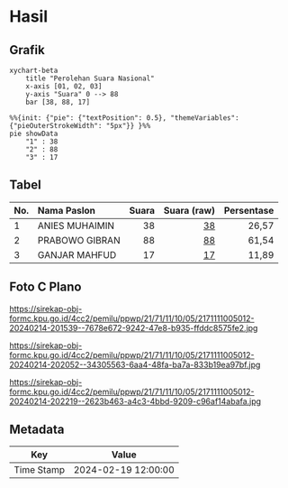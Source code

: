 # Hasil

## Grafik

```mermaid
xychart-beta
    title "Perolehan Suara Nasional"
    x-axis [01, 02, 03]
    y-axis "Suara" 0 --> 88
    bar [38, 88, 17]
```

```mermaid
%%{init: {"pie": {"textPosition": 0.5}, "themeVariables": {"pieOuterStrokeWidth": "5px"}} }%%
pie showData
    "1" : 38
    "2" : 88
    "3" : 17
```

## Tabel

| No. | Nama Paslon    | Suara | Suara (raw) | Persentase |
|:--- |:-------------- | -----:| -----------:| ----------:|
| 1   | ANIES MUHAIMIN | 38    | [38][p-1]   | 26,57      |
| 2   | PRABOWO GIBRAN | 88    | [88][p-2]   | 61,54      |
| 3   | GANJAR MAHFUD  | 17    | [17][p-3]   | 11,89      |


[p-1]: https://github.com/gigit-pemilu/pemilu-2024/blob/main/pilpres/hitung-suara/sub/21-kepulauan-riau/sub/71-kota-batam/sub/11-sagulung/sub/1005-sungai-langkai/sub/012-tps/sub/paslon-1.txt
[p-2]: https://github.com/gigit-pemilu/pemilu-2024/blob/main/pilpres/hitung-suara/sub/21-kepulauan-riau/sub/71-kota-batam/sub/11-sagulung/sub/1005-sungai-langkai/sub/012-tps/sub/paslon-2.txt
[p-3]: https://github.com/gigit-pemilu/pemilu-2024/blob/main/pilpres/hitung-suara/sub/21-kepulauan-riau/sub/71-kota-batam/sub/11-sagulung/sub/1005-sungai-langkai/sub/012-tps/sub/paslon-3.txt

## Foto C Plano

https://sirekap-obj-formc.kpu.go.id/4cc2/pemilu/ppwp/21/71/11/10/05/2171111005012-20240214-201539--7678e672-9242-47e8-b935-ffddc8575fe2.jpg

https://sirekap-obj-formc.kpu.go.id/4cc2/pemilu/ppwp/21/71/11/10/05/2171111005012-20240214-202052--34305563-6aa4-48fa-ba7a-833b19ea97bf.jpg

https://sirekap-obj-formc.kpu.go.id/4cc2/pemilu/ppwp/21/71/11/10/05/2171111005012-20240214-202219--2623b463-a4c3-4bbd-9209-c96af14abafa.jpg


## Metadata

| Key        | Value               |
| ---------- | ------------------- |
| Time Stamp | 2024-02-19 12:00:00 |




